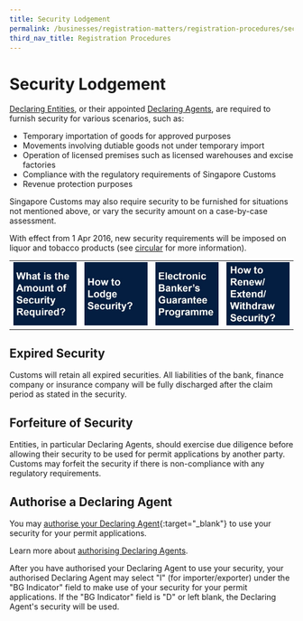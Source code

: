 ```yaml
---
title: Security Lodgement
permalink: /businesses/registration-matters/registration-procedures/security-lodgement
third_nav_title: Registration Procedures
---
```


# Security Lodgement

[Declaring Entities](/businesses/registration-matters/registration-procedures-activate-update-terminate-customs-account), or their appointed  [Declaring Agents](/businesses/registration-matters/registration-procedures/apply-update-renew-terminate-declaring-agent-account-and-declarant), are required to furnish security for various scenarios, such as:

-   Temporary importation of goods for approved purposes
-   Movements involving dutiable goods not under temporary import
-   Operation of licensed premises such as licensed warehouses and excise factories
-   Compliance with the regulatory requirements of Singapore Customs
-   Revenue protection purposes

Singapore Customs may also require security to be furnished for situations not mentioned above, or vary the security amount on a case-by-case assessment.

With effect from 1 Apr 2016, new security requirements will be imposed on liquor and tobacco products (see  [circular](/news-and-media/circulars/2016-01-15-Circular012016.pdf) for more information).


|  |  | |  |
|--|--|--|--|
|[![Layered Enforcement](/images/SL1.jpg)](/businesses/registration-matters/registration-procedures/security-lodgement/Amount-of-security-required) | [![Layered Enforcement](/images/SL2.jpg)](/businesses/registration-matters/registration-procedures/security-lodgement/how-to-lodge-security) |[![Layered Enforcement](/images/SL3.jpg)](/businesses/registration-matters/registration-procedures/security-lodgement/Electronic-bankers-guarantee-programme) | [![Layered Enforcement](/images/SL4.jpg)](/businesses/registration-matters/registration-procedures/security-lodgement/Renew-extend-withdraw-security) |


## Expired Security

Customs will retain all expired securities. All liabilities of the bank, finance company or insurance company will be fully discharged after the claim period as stated in the security.

## Forfeiture of Security

Entities, in particular Declaring Agents, should exercise due diligence before allowing their security to be used for permit applications by another party. Customs may forfeit the security if there is non-compliance with any regulatory requirements.

## Authorise a Declaring Agent

You may  [authorise your Declaring Agent](https://www.tradenet.gov.sg/TN41EFORM/tdsui/authdeclaringagent/addanddelete.do?doAction=INITIALIZE&APPLICATION_ID=TXWP){:target="_blank"} to use your security for your permit applications.

Learn more about  [authorising Declaring Agents](/businesses/registration-matters/registration-procedures/authorise-a-declaring-agent).

After you have authorised your Declaring Agent to use your security, your authorised Declaring Agent may select "I" (for importer/exporter) under the "BG Indicator" field to make use of your security for your permit applications. If the "BG Indicator" field is "D" or left blank, the Declaring Agent's security will be used.
